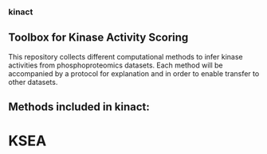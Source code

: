 ### kinact
## Toolbox for Kinase Activity Scoring

This repository collects different computational methods to infer kinase activities from phosphoproteomics datasets. Each method will be accompanied by a protocol for explanation and in order to enable transfer to other datasets.

## Methods included in kinact:

# KSEA